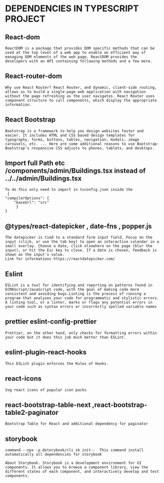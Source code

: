 # DEPENDENCIES IN TYPESCRIPT PROJECT

## React-dom

    ReactDOM is a package that provides DOM specific methods that can be used at the top level of a web app to enable an efficient way of managing DOM elements of the web page. ReactDOM provides the developers with an API containing following methods and a few more.

## React-router-dom

    Why use React Router? React Router, and dynamic, client-side routing, allows us to build a single-page web application with navigation without the page refreshing as the user navigates. React Router uses component structure to call components, which display the appropriate information.

## React Bootstrap

    Bootstrap is a framework to help you design websites faster and easier. It includes HTML and CSS based design templates for typography, forms, buttons, tables, navigation, modals, image carousels, etc. ... Here are some additional reasons to use Bootstrap: Bootstrap's responsive CSS adjusts to phones, tablets, and desktops.

## Import full Path etc /components/admin/Buildings.tsx instead of ../../admin/Buildings.tsx

    To do this only need to import in tsconfig.json inside the
     {
    "compilerOptions": {
        "baseUrl": "src"
         }
    }

## @types/react-datepicker , date-fns , popper.js

    The datepicker is tied to a standard form input field. Focus on the input (click, or use the tab key) to open an interactive calendar in a small overlay. Choose a date, click elsewhere on the page (blur the input), or hit the Esc key to close. If a date is chosen, feedback is shown as the input's value.
    Link for informations https://reactdatepicker.com/

## Eslint

    ESLint is a tool for identifying and reporting on patterns found in ECMAScript/JavaScript code, with the goal of making code more consistent and avoiding bugs.Linting is the process of running a program that analyzes your code for programmatic and stylistic errors. A linting tool, or a linter, marks or flags any potential errors in your code such as syntax errors or incorrectly spelled variable names

## prettier eslint-config-prettier

    Prettier, on the other hand, only checks for formatting errors within your code but it does this job much better than ESLint.

## eslint-plugin-react-hooks

    This ESLint plugin enforces the Rules of Hooks.

## react-icons

    Svg react icons of popular icon packs

## react-bootstrap-table-next ,react-bootstrap-table2-paginator

    Bootstrap Table for React and additional dependency for paginator

## storybook

    command --npx -p @storybook/cli sb init--  This command install automatically all dependencies for storybook

    About Storybook. Storybook is a development environment for UI components. It allows you to browse a component library, view the different states of each component, and interactively develop and test components.
